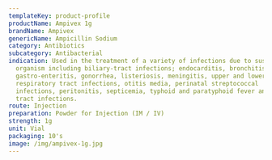 ```yaml
---
templateKey: product-profile
productName: Ampivex 1g
brandName: Ampivex
genericName: Ampicillin Sodium
category: Antibiotics
subcategory: Antibacterial
indication: Used in the treatment of a variety of infections due to susceptible
  organism including biliary-tract infections; endocarditis, bronchitis,
  gastro-enteritis, gonorrhea, listeriosis, meningitis, upper and lower
  respiratory tract infections, otitis media, perinatal streptococcal
  infections, peritonitis, septicemia, typhoid and paratyphoid fever and urinary
  tract infections.
route: Injection
preparation: Powder for Injection (IM / IV)
strength: 1g
unit: Vial
packaging: 10's
image: /img/ampivex-1g.jpg
---
```

